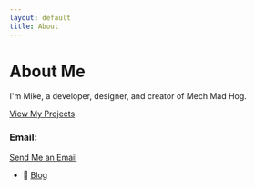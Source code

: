 ```yaml
---
layout: default
title: About
---
```


<div class="text-center">
  <h1 class="display-4">About Me</h1>
  <p class="lead">I'm Mike, a developer, designer, and creator of Mech Mad Hog.</p>
  <a class="btn btn-primary" href="/projects">View My Projects</a>
</div>


### Email:
[Send Me an Email](mailto:michael@mechmadhog.com?subject=Hi% "Hi Mike!")


- 🧠 [Blog](/blog)
